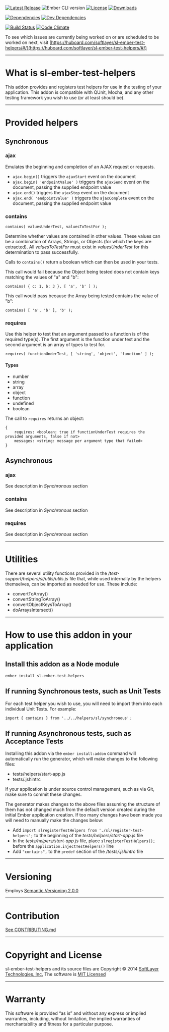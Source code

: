 
[![Latest Release](https://img.shields.io/github/release/softlayer/sl-ember-test-helpers.svg)](https://github.com/softlayer/sl-ember-test-helpers/releases) ![Ember CLI version](https://img.shields.io/badge/ember%20cli-0.2.3-orange.svg) [![License](https://img.shields.io/npm/l/sl-ember-test-helpers.svg)](LICENSE.md) [![Downloads](https://img.shields.io/npm/dm/sl-ember-test-helpers.svg)](https://www.npmjs.com/package/sl-ember-test-helpers)

[![Dependencies](https://img.shields.io/david/softlayer/sl-ember-test-helpers.svg)](https://david-dm.org/softlayer/sl-ember-test-helpers) [![Dev Dependencies](https://img.shields.io/david/dev/softlayer/sl-ember-test-helpers.svg)](https://david-dm.org/softlayer/sl-ember-test-helpers#info=devDependencies)

[![Build Status](https://img.shields.io/travis/softlayer/sl-ember-test-helpers/develop.svg)](https://travis-ci.org/softlayer/sl-ember-test-helpers) [![Code Climate](https://img.shields.io/codeclimate/github/softlayer/sl-ember-test-helpers.svg)](https://codeclimate.com/github/softlayer/sl-ember-test-helpers)

To see which issues are currently being worked on or are scheduled to be worked on next, visit [https://huboard.com/softlayer/sl-ember-test-helpers/#/](https://huboard.com/softlayer/sl-ember-test-helpers/#/)

---

# What is sl-ember-test-helpers

This addon provides and registers test helpers for use in the testing of your application.  This addon is compatible with QUnit, Mocha, and any other testing framework you wish to use (or at least should be).


---

# Provided helpers

## Synchronous

### ajax

Emulates the beginning and completion of an AJAX request or requests.

* `ajax.begin()` triggers the `ajaxStart` event on the document
* `ajax.begin( 'endpointValue' )` triggers the `ajaxSend` event on the document, passing the supplied endpoint value
* `ajax.end()` triggers the `ajaxStop` event on the document
* `ajax.end( 'endpointValue' )` triggers the `ajaxComplete` event on the document, passing the supplied endpoint value


### contains

```
contains( valuesUnderTest, valuesToTestFor );
```

Determine whether values are contained in other values.  These values can be a combination of Arrays, Strings, or Objects (for which the keys are extracted).  All *valuesToTestFor* must exist in *valuesUnderTest* for this determination to pass successfully.

Calls to `contains()` return a boolean which can then be used in your tests.

This call would fail because the Object being tested does not contain keys matching the values of "a" and "b":

```
contains( { c: 1, b: 3 }, [ 'a', 'b' ] );
```

This call would pass because the Array being tested contains the value of "b":

```
contains( [ 'a', 'b' ], 'b' );
```

### requires

Use this helper to test that an argument passed to a function is of the required type(s).  The first argument is the function under test and the second argument is an array of types to test for.

```
requires( functionUnderTest, [ 'string', 'object', 'function' ] );
```

#### Types

* number
* string
* array
* object
* function
* undefined
* boolean

The call to `requires` returns an object:

```
{
    requires: <boolean: true if functionUnderTest requires the provided arguments, false if not>
    messages: <string: message per argument type that failed>
}
```


## Asynchronous

### ajax

See description in *Synchronous* section

### contains

See description in *Synchronous* section

### requires

See description in *Synchronous* section


---

# Utilities

There are several utility functions provided in the */test-support/helpers/sl/utils/utils.js* file that, while used internally by the helpers themselves, can be imported as needed for use.  These include:

* convertToArray()
* convertStringToArray()
* convertObjectKeysToArray()
* doArraysIntersect()


---

# How to use this addon in your application

## Install this addon as a Node module

```
ember install sl-ember-test-helpers
```

## If running Synchronous tests, such as Unit Tests

For each test helper you wish to use, you will need to import them into each individual Unit Tests. For example:

```
import { contains } from '../../helpers/sl/synchronous';
```

## If running Asynchronous tests, such as Acceptance Tests

Installing this addon via the `ember install:addon` command will automatically run the generator, which will make changes to the following files:

* tests/helpers/start-app.js
* tests/.jshintrc

If your application is under source control management, such as via Git, make sure to commit these changes.

The generator makes changes to the above files assuming the structure of them has not changed much from the default version created during the initial Ember application creation.  If too many changes have been made you will need to manually make the changes below:

* Add `import slregisterTestHelpers from './sl/register-test-helpers';` to the beginning of the *tests/helpers/start-app.js* file
* In the *tests/helpers/start-app.js* file, place `slregisterTestHelpers();` before the `application.injectTestHelpers()` line
* Add `"contains",` to the `predef` section of the */tests/.jshintrc* file


---

# Versioning
Employs [Semantic Versioning 2.0.0](http://semver.org/)

---

# Contribution
[See CONTRIBUTING.md](CONTRIBUTING.md)

---

# Copyright and License
sl-ember-test-helpers and its source files are Copyright © 2014 [SoftLayer Technologies, Inc.](http://www.softlayer.com/)
The software is [MIT Licensed](LICENSE.md)


---

# Warranty
This software is provided “as is” and without any express or implied warranties, including, without limitation, the
implied warranties of merchantability and fitness for a particular purpose.
